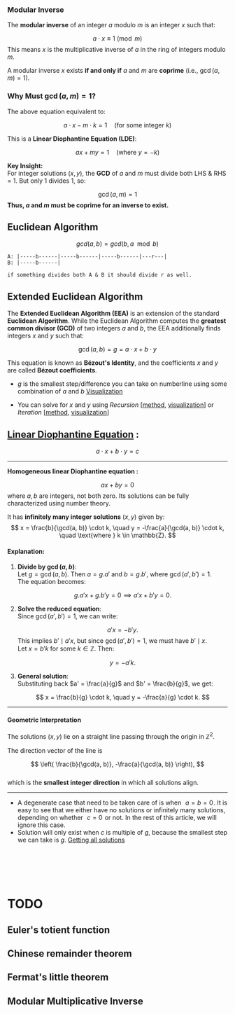 ### **Modular Inverse**
The **modular inverse** of an integer $a$ modulo $m$ is an integer $x$ such that:

$$ a \cdot x \equiv 1 \pmod{m} $$
This means $x$ is the multiplicative inverse of $a$ in the ring of integers modulo $m$.

A modular inverse $x$ exists **if and only if** $a$ and $m$ are **coprime** (i.e., $\gcd(a, m) = 1$).

### **Why Must $\gcd(a, m) = 1$?**
The above equation equivalent to:

$$ a \cdot x - m \cdot k = 1 \quad \text{(for some integer } k\text{)} $$

This is a **Linear Diophantine Equation (LDE)**:

$$ a x + m y = 1 \quad (\text{where } y = -k) $$

**Key Insight:**  
For integer solutions $(x, y)$, the **GCD** of $a$ and $m$ must divide both LHS & RHS =  $1$. But only $1$ divides $1$, so:

$$ \gcd(a, m) = 1 $$
**Thus, $a$ and $m$ must be coprime for an inverse to exist.**


## **Euclidean Algorithm**
$$ gcd(a,b)=gcd(b,a \mod b) $$
```
A: |-----b------|-----b------|-----b------|---r---|
B: |-----b------|

if something divides both A & B it should divide r as well.
```


## **Extended Euclidean Algorithm**
The **Extended Euclidean Algorithm (EEA)** is an extension of the standard **Euclidean Algorithm**. While the Euclidean Algorithm computes the **greatest common divisor (GCD)** of two integers $a$ and $b$, the EEA additionally finds integers $x$ and $y$ such that:

$$ \gcd(a, b) = g = a \cdot x + b \cdot y $$

This equation is known as **Bézout's Identity**, and the coefficients $x$ and $y$ are called **Bézout coefficients**.

- $g$ is the smallest step/difference you can take on numberline using some combination of $a$ and $b$
[Visualization](https://youtu.be/ZUgzeUVsMME?si=iAVeuOwWiOi-al_W&t=136)

- You can solve for $x$ and $y$ using *Recursion* [[method](https://cp-algorithms.com/algebra/extended-euclid-algorithm.html#algorithm), [visualization](https://youtu.be/ZUgzeUVsMME?si=neJjgcFLdDQFVCLa&t=418)] or *Iteration* [[method](https://cp-algorithms.com/algebra/extended-euclid-algorithm.html#iterative-version), [visualization](https://www.youtube.com/watch?v=IwRtISxAHY4)]


## **[Linear Diophantine Equation](https://cp-algorithms.com/algebra/linear-diophantine-equation.html#linear-diophantine-equation) :** 

$$ a \cdot x + b \cdot y = c $$

---


**Homogeneous linear Diophantine equation :**

$$ ax + by = 0 $$
where $a, b$ are integers, not both zero. Its solutions can be fully characterized using number theory.

It has **infinitely many integer solutions** $(x, y)$ given by:
$$ x = \frac{b}{\gcd(a, b)} \cdot k, \quad y = -\frac{a}{\gcd(a, b)} \cdot k, \quad \text{where } k \in \mathbb{Z}. $$

#### **Explanation**:
1. **Divide by $\gcd(a, b)$**:  
   Let $g = \gcd(a, b)$. Then $a = g.a'$ and $b = g.b'$, where $\gcd(a', b') = 1$.  
   The equation becomes:

   $$ g.a' x + g.b' y = 0 \implies a' x + b' y = 0. $$

2. **Solve the reduced equation**:  
   Since $\gcd(a', b') = 1$, we can write:

   $$ a' x = -b' y. $$
   This implies $b' \mid a' x$, but since $\gcd(a', b') = 1$, we must have $b' \mid x$.  
   Let $x = b' k$ for some $k \in \mathbb{Z}$. Then:

   $$ y = -a' k. $$
   
3. **General solution**:  
   Substituting back $a' = \frac{a}{g}$ and $b' = \frac{b}{g}$, we get:

   $$ x = \frac{b}{g} \cdot k, \quad y = -\frac{a}{g} \cdot k. $$

---

#### **Geometric Interpretation**
The solutions $(x, y)$ lie on a straight line passing through the origin in $\mathbb{Z}^2$.  

The direction vector of the line is  

$$ \left( \frac{b}{\gcd(a, b)}, -\frac{a}{\gcd(a, b)} \right), $$  
which is the **smallest integer direction** in which all solutions align.

---
- A degenerate case that need to be taken care of is when  
$a = b = 0$ . It is easy to see that we either have no solutions or infinitely many solutions, depending on whether  
$c = 0$  or not. In the rest of this article, we will ignore this case.
- Solution will only exist when $c$ is multiple of $g$, because the smallest step we can take is $g$. [Getting all solutions](https://cp-algorithms.com/algebra/linear-diophantine-equation.html#getting-all-solutions)

</br>
</br>
</br>
</br>

# TODO

## Euler's totient function
##  Chinese remainder theorem
## Fermat's little theorem
## Modular Multiplicative Inverse
